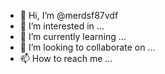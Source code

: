 - 👋 Hi, I’m @merdsf87vdf
- 👀 I’m interested in ...
- 🌱 I’m currently learning ...
- 💞️ I’m looking to collaborate on ...
- 📫 How to reach me ...

<!---
merdsf87vdf/merdsf87vdf is a ✨ special ✨ repository because its `README.md` (this file) appears on your GitHub profile.
You can click the Preview link to take a look at your changes.
--->
